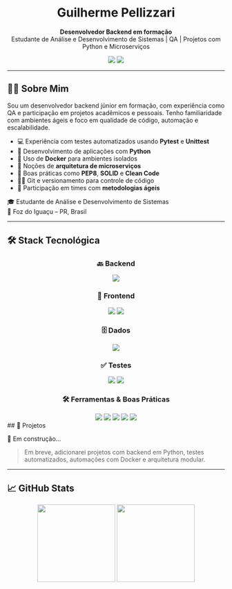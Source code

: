 <h1 align="center">Guilherme Pellizzari</h1>

<p align="center">
  <strong>Desenvolvedor Backend em formação</strong><br>
  Estudante de Análise e Desenvolvimento de Sistemas | QA | Projetos com Python e Microserviços
</p>

<p align="center">
  <a href="https://www.linkedin.com/in/guilhermepellizzari" target="_blank"><img src="https://img.shields.io/badge/LinkedIn-0077B5?style=for-the-badge&logo=linkedin&logoColor=white"/></a>
  <a href="mailto:guilhermepellizzari@gmail.com"><img src="https://img.shields.io/badge/Email-D14836?style=for-the-badge&logo=gmail&logoColor=white"/></a>
</p>

---

## 🧑‍💻 Sobre Mim

Sou um desenvolvedor backend júnior em formação, com experiência como QA e participação em projetos acadêmicos e pessoais. Tenho familiaridade com ambientes ágeis e foco em qualidade de código, automação e escalabilidade.

- 💻 Experiência com testes automatizados usando **Pytest** e **Unittest**
- 🐍 Desenvolvimento de aplicações com **Python**
- 🐳 Uso de **Docker** para ambientes isolados
- 🧱 Noções de **arquitetura de microserviços**
- 📐 Boas práticas como **PEP8**, **SOLID** e **Clean Code**
- 👨‍💻 Git e versionamento para controle de código
- 🔁 Participação em times com **metodologias ágeis**

🎓 Estudante de Análise e Desenvolvimento de Sistemas  
📍 Foz do Iguaçu – PR, Brasil

---

## 🛠️ Stack Tecnológica

<div align="center">

### 🔙 Backend  
<img src="https://img.shields.io/badge/Python-3670A0?style=for-the-badge&logo=python&logoColor=yellow" />

### 🎨 Frontend  
<img src="https://img.shields.io/badge/JavaScript-F7DF1E?style=for-the-badge&logo=javascript&logoColor=black" />
<img src="https://img.shields.io/badge/React-20232A?style=for-the-badge&logo=react&logoColor=61DAFB" />

### 🗄️ Dados  
<img src="https://img.shields.io/badge/MySQL-4479A1?style=for-the-badge&logo=mysql&logoColor=white" />

### ✅ Testes  
<img src="https://img.shields.io/badge/Pytest-0A0A0A?style=for-the-badge&logo=pytest&logoColor=white" />
<img src="https://img.shields.io/badge/Unittest-blue?style=for-the-badge" />

### 🛠️ Ferramentas & Boas Práticas  
<img src="https://img.shields.io/badge/Git-F05032?style=for-the-badge&logo=git&logoColor=white" />
<img src="https://img.shields.io/badge/Docker-2496ED?style=for-the-badge&logo=docker&logoColor=white" />
<img src="https://img.shields.io/badge/Agile-333333?style=for-the-badge&logo=agile&logoColor=white" />
<img src="https://img.shields.io/badge/Clean%20Code-%2300C853?style=for-the-badge" />
<img src="https://img.shields.io/badge/PEP8-FFD43B?style=for-the-badge&logo=python&logoColor=black" />

</div>
## 🚀 Projetos

🔧 Em construção...

> Em breve, adicionarei projetos com backend em Python, testes automatizados, automações com Docker e arquitetura modular.

---

## 📈 GitHub Stats

<p align="center">
  <img height="180em" src="https://github-readme-stats.vercel.app/api?username=guilhermepellizzari&show_icons=true&theme=tokyonight"/>
  <img height="180em" src="https://github-readme-stats.vercel.app/api/top-langs/?username=guilhermepellizzari&layout=compact&theme=tokyonight"/>
</p>
